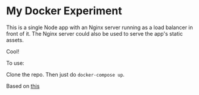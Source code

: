 My Docker Experiment
====================

This is a single Node app with an Nginx server running as a load balancer in front of it. The Nginx server could also be used to serve the app's static assets.

Cool!

To use:

Clone the repo. Then just do `docker-compose up`.

Based on [this](http://anandmanisankar.com/posts/docker-container-nginx-node-redis-example/)
